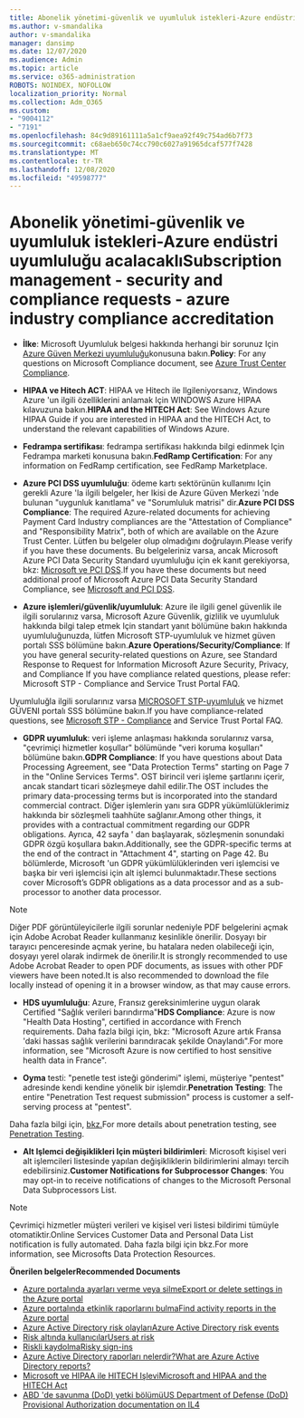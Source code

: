 ```yaml
---
title: Abonelik yönetimi-güvenlik ve uyumluluk istekleri-Azure endüstri uyumluluğu acalacaklı
ms.author: v-smandalika
author: v-smandalika
manager: dansimp
ms.date: 12/07/2020
ms.audience: Admin
ms.topic: article
ms.service: o365-administration
ROBOTS: NOINDEX, NOFOLLOW
localization_priority: Normal
ms.collection: Adm_O365
ms.custom:
- "9004112"
- "7191"
ms.openlocfilehash: 84c9d89161111a5a1cf9aea92f49c754ad6b7f73
ms.sourcegitcommit: c68aeb650c74cc790c6027a91965dcaf577f7428
ms.translationtype: MT
ms.contentlocale: tr-TR
ms.lasthandoff: 12/08/2020
ms.locfileid: "49598777"
---
```

# <a name="subscription-management---security-and-compliance-requests---azure-industry-compliance-accreditation"></a><span data-ttu-id="cf6a8-102">Abonelik yönetimi-güvenlik ve uyumluluk istekleri-Azure endüstri uyumluluğu acalacaklı</span><span class="sxs-lookup"><span data-stu-id="cf6a8-102">Subscription management - security and compliance requests - azure industry compliance accreditation</span></span>

- <span data-ttu-id="cf6a8-103">**İlke**: Microsoft Uyumluluk belgesi hakkında herhangi bir sorunuz Için [Azure Güven Merkezi uyumluluğu](https://docs.microsoft.com/compliance/regulatory/offering-SOC)konusuna bakın.</span><span class="sxs-lookup"><span data-stu-id="cf6a8-103">**Policy**: For any questions on Microsoft Compliance document, see [Azure Trust Center Compliance](https://docs.microsoft.com/compliance/regulatory/offering-SOC).</span></span>

- <span data-ttu-id="cf6a8-104">**HIPAA ve Hitech ACT**: HIPAA ve Hitech ile Ilgileniyorsanız, Windows Azure 'un ilgili özelliklerini anlamak Için WINDOWS Azure HIPAA kılavuzuna bakın.</span><span class="sxs-lookup"><span data-stu-id="cf6a8-104">**HIPAA and the HITECH Act**: See Windows Azure HIPAA Guide if you are interested in HIPAA and the HITECH Act, to understand the relevant capabilities of Windows Azure.</span></span>

- <span data-ttu-id="cf6a8-105">**Fedrampa sertifikası**: fedrampa sertifikası hakkında bilgi edinmek Için Fedrampa marketi konusuna bakın.</span><span class="sxs-lookup"><span data-stu-id="cf6a8-105">**FedRamp Certification**: For any information on FedRamp certification, see FedRamp Marketplace.</span></span>

- <span data-ttu-id="cf6a8-106">**Azure PCI DSS uyumluluğu**: ödeme kartı sektörünün kullanımı Için gerekli Azure 'la ilgili belgeler, her Ikisi de Azure Güven Merkezi 'nde bulunan "uygunluk kanıtlama" ve "Sorumluluk matrisi" dir.</span><span class="sxs-lookup"><span data-stu-id="cf6a8-106">**Azure PCI DSS Compliance**: The required Azure-related documents for achieving Payment Card Industry compliances are the "Attestation of Compliance" and "Responsibility Matrix", both of which are available on the Azure Trust Center.</span></span> <span data-ttu-id="cf6a8-107">Lütfen bu belgeler olup olmadığını doğrulayın.</span><span class="sxs-lookup"><span data-stu-id="cf6a8-107">Please verify if you have these documents.</span></span> <span data-ttu-id="cf6a8-108">Bu belgeleriniz varsa, ancak Microsoft Azure PCI Data Security Standard uyumluluğu için ek kanıt gerekiyorsa, bkz: [Microsoft ve PCI DSS](https://docs.microsoft.com/compliance/regulatory/offering-PCI-DSS).</span><span class="sxs-lookup"><span data-stu-id="cf6a8-108">If you have these documents but need additional proof of Microsoft Azure PCI Data Security Standard Compliance, see [Microsoft and PCI DSS](https://docs.microsoft.com/compliance/regulatory/offering-PCI-DSS).</span></span>

- <span data-ttu-id="cf6a8-109">**Azure işlemleri/güvenlik/uyumluluk**: Azure ile ilgili genel güvenlik ile ilgili sorularınız varsa, Microsoft Azure Güvenlik, gizlilik ve uyumluluk hakkında bilgi talep etmek Için standart yanıt bölümüne bakın hakkında uyumluluğunuzda, lütfen Microsoft STP-uyumluluk ve hizmet güven portalı SSS bölümüne bakın.</span><span class="sxs-lookup"><span data-stu-id="cf6a8-109">**Azure Operations/Security/Compliance**: If you have general security-related questions on Azure, see Standard Response to Request for Information Microsoft Azure Security, Privacy, and Compliance If you have compliance related questions, please refer: Microsoft STP - Compliance and Service Trust Portal FAQ.</span></span>

<span data-ttu-id="cf6a8-110">Uyumluluğla ilgili sorularınız varsa [MICROSOFT STP-uyumluluk](https://www.microsoft.com/trust-center/compliance/compliance-overview) ve hizmet GÜVENI portalı SSS bölümüne bakın.</span><span class="sxs-lookup"><span data-stu-id="cf6a8-110">If you have compliance-related questions, see [Microsoft STP - Compliance](https://www.microsoft.com/trust-center/compliance/compliance-overview) and Service Trust Portal FAQ.</span></span>

- <span data-ttu-id="cf6a8-111">**GDPR uyumluluk**: veri işleme anlaşması hakkında sorularınız varsa, "çevrimiçi hizmetler koşullar" bölümünde "veri koruma koşulları" bölümüne bakın.</span><span class="sxs-lookup"><span data-stu-id="cf6a8-111">**GDPR Compliance**: If you have questions about Data Processing Agreement, see "Data Protection Terms" starting on Page 7 in the "Online Services Terms".</span></span> <span data-ttu-id="cf6a8-112">OST birincil veri işleme şartlarını içerir, ancak standart ticari sözleşmeye dahil edilir.</span><span class="sxs-lookup"><span data-stu-id="cf6a8-112">The OST includes the primary data-processing terms but is incorporated into the standard commercial contract.</span></span> <span data-ttu-id="cf6a8-113">Diğer işlemlerin yanı sıra GDPR yükümlülüklerimiz hakkında bir sözleşmeli taahhüte sağlanır.</span><span class="sxs-lookup"><span data-stu-id="cf6a8-113">Among other things, it provides with a contractual commitment regarding our GDPR obligations.</span></span> <span data-ttu-id="cf6a8-114">Ayrıca, 42 sayfa ' dan başlayarak, sözleşmenin sonundaki GDPR özgü koşullara bakın.</span><span class="sxs-lookup"><span data-stu-id="cf6a8-114">Additionally, see the GDPR-specific terms at the end of the contract in "Attachment 4", starting on Page 42.</span></span> <span data-ttu-id="cf6a8-115">Bu bölümlerde, Microsoft 'un GDPR yükümlülüklerinden veri işlemcisi ve başka bir veri işlemcisi için alt işlemci bulunmaktadır.</span><span class="sxs-lookup"><span data-stu-id="cf6a8-115">These sections cover Microsoft’s GDPR obligations as a data processor and as a sub-processor to another data processor.</span></span>

> [!NOTE]
> <span data-ttu-id="cf6a8-116">Diğer PDF görüntüleyicilerle ilgili sorunlar nedeniyle PDF belgelerini açmak için Adobe Acrobat Reader kullanmanız kesinlikle önerilir. Dosyayı bir tarayıcı penceresinde açmak yerine, bu hatalara neden olabileceği için, dosyayı yerel olarak indirmek de önerilir.</span><span class="sxs-lookup"><span data-stu-id="cf6a8-116">It is strongly recommended to use Adobe Acrobat Reader to open PDF documents, as issues with other PDF viewers have been noted.It is also recommended to download the file locally instead of opening it in a browser window, as that may cause errors.</span></span>

- <span data-ttu-id="cf6a8-117">**HDS uyumluluğu**: Azure, Fransız gereksinimlerine uygun olarak Certified "Sağlık verileri barındırma"</span><span class="sxs-lookup"><span data-stu-id="cf6a8-117">**HDS Compliance**: Azure is now "Health Data Hosting", certified in accordance with French requirements.</span></span> <span data-ttu-id="cf6a8-118">Daha fazla bilgi için, bkz: "Microsoft Azure artık Fransa 'daki hassas sağlık verilerini barındıracak şekilde Onaylandı".</span><span class="sxs-lookup"><span data-stu-id="cf6a8-118">For more information, see "Microsoft Azure is now certified to host sensitive health data in France".</span></span>

- <span data-ttu-id="cf6a8-119">**Oyma** testi: "penetle test isteği gönderimi" işlemi, müşteriye "pentest" adresinde kendi kendine yönelik bir işlemdir.</span><span class="sxs-lookup"><span data-stu-id="cf6a8-119">**Penetration Testing**: The entire "Penetration Test request submission" process is customer a self-serving process at "pentest".</span></span>

<span data-ttu-id="cf6a8-120">Daha fazla bilgi için, [bkz.](https://docs.microsoft.com/azure/security/fundamentals/pen-testing)</span><span class="sxs-lookup"><span data-stu-id="cf6a8-120">For more details about penetration testing, see [Penetration Testing](https://docs.microsoft.com/azure/security/fundamentals/pen-testing).</span></span>

- <span data-ttu-id="cf6a8-121">**Alt Işlemci değişiklikleri Için müşteri bildirimleri**: Microsoft kişisel veri alt işlemcileri listesinde yapılan değişikliklerin bildirimlerini almayı tercih edebilirsiniz.</span><span class="sxs-lookup"><span data-stu-id="cf6a8-121">**Customer Notifications for Subprocessor Changes**: You may opt-in to receive notifications of changes to the Microsoft Personal Data Subprocessors List.</span></span>

> [!NOTE]
> <span data-ttu-id="cf6a8-122">Çevrimiçi hizmetler müşteri verileri ve kişisel veri listesi bildirimi tümüyle otomatiktir.</span><span class="sxs-lookup"><span data-stu-id="cf6a8-122">Online Services Customer Data and Personal Data List notification is fully automated.</span></span> <span data-ttu-id="cf6a8-123">Daha fazla bilgi için bkz.</span><span class="sxs-lookup"><span data-stu-id="cf6a8-123">For more information, see Microsofts Data Protection Resources.</span></span>

<span data-ttu-id="cf6a8-124">**Önerilen belgeler**</span><span class="sxs-lookup"><span data-stu-id="cf6a8-124">**Recommended Documents**</span></span>

- [<span data-ttu-id="cf6a8-125">Azure portalında ayarları verme veya silme</span><span class="sxs-lookup"><span data-stu-id="cf6a8-125">Export or delete settings in the Azure portal</span></span>](https://docs.microsoft.com/azure/azure-portal/set-preferences)
- [<span data-ttu-id="cf6a8-126">Azure portalında etkinlik raporlarını bulma</span><span class="sxs-lookup"><span data-stu-id="cf6a8-126">Find activity reports in the Azure portal</span></span>](https://docs.microsoft.com/azure/active-directory/reports-monitoring/howto-find-activity-reports)
- [<span data-ttu-id="cf6a8-127">Azure Active Directory risk olayları</span><span class="sxs-lookup"><span data-stu-id="cf6a8-127">Azure Active Directory risk events</span></span>](https://docs.microsoft.com/azure/active-directory/identity-protection/overview-identity-protection)
- [<span data-ttu-id="cf6a8-128">Risk altında kullanıcılar</span><span class="sxs-lookup"><span data-stu-id="cf6a8-128">Users at risk</span></span>](https://docs.microsoft.com/azure/active-directory/identity-protection/overview-identity-protection)
- [<span data-ttu-id="cf6a8-129">Riskli kaydolma</span><span class="sxs-lookup"><span data-stu-id="cf6a8-129">Risky sign-ins</span></span>](https://docs.microsoft.com/azure/active-directory/identity-protection/overview-identity-protection)
- [<span data-ttu-id="cf6a8-130">Azure Active Directory raporları nelerdir?</span><span class="sxs-lookup"><span data-stu-id="cf6a8-130">What are Azure Active Directory reports?</span></span>](https://docs.microsoft.com/azure/active-directory/reports-monitoring/overview-reports)
- [<span data-ttu-id="cf6a8-131">Microsoft ve HIPAA ile HITECH Işlevi</span><span class="sxs-lookup"><span data-stu-id="cf6a8-131">Microsoft and HIPAA and the HITECH Act</span></span>](https://docs.microsoft.com/compliance/regulatory/offering-hipaa-hitech)
- [<span data-ttu-id="cf6a8-132">ABD 'de savunma (DoD) yetki bölümü</span><span class="sxs-lookup"><span data-stu-id="cf6a8-132">US Department of Defense (DoD) Provisional Authorization documentation on IL4</span></span>](https://docs.microsoft.com/compliance/regulatory/offering-DoD-DISA-L2-L4-L5)













